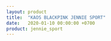 ```yaml
---
layout: product
title:  "KAOS BLACKPINK JENNIE SPORT"
date:   2020-01-10 00:00:00 +0700
product: jennie_sport
---
```

